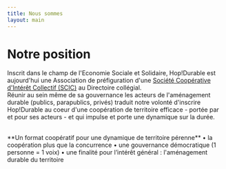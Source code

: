 ```yaml
---
title: Nous sommes
layout: main
---
```


# Notre position  

Inscrit dans le champ de l'Economie Sociale et Solidaire, Hop!Durable est aujourd'hui une Association de préfiguration d'une [Société Coopérative d'Intérêt Collectif (SCIC)](http://www.les-scic.coop/export/sites/default/fr/les-scic/_media/documents/docs-juridique/Fiche_prxsentation_Scic_CG_Scop_x2016x.pdf) au Directoire collégial.  
Réunir au sein même de sa gouvernance les acteurs de l'aménagement durable (publics, parapublics, privés) traduit notre volonté d'inscrire Hop!Durable au coeur d'une coopération de territoire efficace - portée par et pour ses acteurs - et qui impulse et porte une dynamique sur la durée.

<br>
**Un format coopératif pour une dynamique de territoire pérenne**  
• la coopération plus que la concurrence  
• une gouvernance démocratique  (1 personne = 1 voix)  
• une finalité pour l’intérêt général : l'aménagement durable du territoire  
